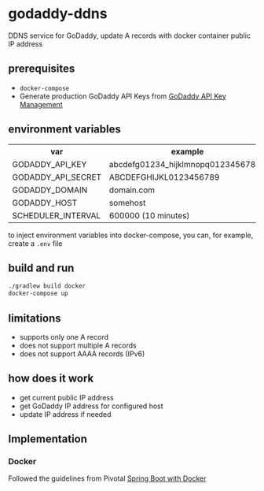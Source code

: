 # godaddy-ddns

DDNS service for GoDaddy, update A records with docker container public IP address

## prerequisites

* `docker-compose`
* Generate production GoDaddy API Keys from [GoDaddy API Key Management](https://developer.godaddy.com/keys)

## environment variables

<table>
<tr><th>var</th><th>example</th></tr>
<tr><td>GODADDY_API_KEY</td><td>abcdefg01234_hijklmnopq01234567890</td></tr>
<tr><td>GODADDY_API_SECRET</td><td>ABCDEFGHIJKL0123456789</td></tr>
<tr><td>GODADDY_DOMAIN</td><td>domain.com</td></tr>
<tr><td>GODADDY_HOST</td><td>somehost</td></tr>
<tr><td>SCHEDULER_INTERVAL</td><td>600000 (10 minutes)</td></tr>
</table>

to inject environment variables into docker-compose, you can, for example,
create a `.env` file

## build and run

```bash
./gradlew build docker
docker-compose up
```

## limitations

* supports only one A record
* does not support multiple A records
* does not support AAAA records (IPv6)

## how does it work

* get current public IP address
* get GoDaddy IP address for configured host
* update IP address if needed

## Implementation

### Docker

Followed the guidelines from Pivotal [Spring Boot with Docker](https://spring.io/guides/gs/spring-boot-docker/)
